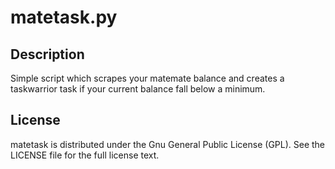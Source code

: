 # matetask.py

## Description

Simple script which scrapes your matemate balance and creates a taskwarrior task
if your current balance fall below a minimum.

## License

matetask is distributed under the Gnu General Public License (GPL). See the
LICENSE file for the full license text.
